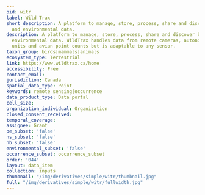 ```yaml
---
pid: witr
label: Wild Trax
short_description: A platform to manage, store, process, share and discover biological
  and environmental data.
description: A platform to manage, store, process, share and discover biological and
  environmental data. WildTrax handles data from remote cameras, autonomous recording
  units and avian point counts but is adaptable to any sensor.
taxon_group: birds|mammals|animals
ecosystem_type: Terrestrial
link: https://www.wildtrax.ca/home
accessibility: Free
contact_email: 
jurisdiction: Canada
spatial_data_type: Point
keywords: remote sensing|occurrence
data_product_type: Data portal
cell_size: 
organization_individual: Organization
closed_consent_received: 
temporal_coverage: 
assignee: Grant
pe_subset: 'false'
ns_subset: 'false'
nb_subset: 'false'
environmental_subset: 'false'
occurrence_subset: occurrence_subset
order: '044'
layout: data_item
collection: inputs
thumbnail: "/img/derivatives/simple/witr/thumbnail.jpg"
full: "/img/derivatives/simple/witr/fullwidth.jpg"
---
```

